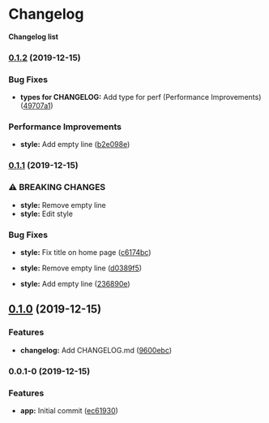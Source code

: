 # Changelog

**Changelog list**


### [0.1.2](https://github.com/peteichuk/changelog/compare/v0.1.1...v0.1.2) (2019-12-15)


### Bug Fixes

* **types for CHANGELOG:** Add type for perf (Performance Improvements) ([49707a1](https://github.com/peteichuk/changelog/commit/49707a11b5366505f1a8359e4f04e63d9e29e9bc))


### Performance Improvements

* **style:** Add empty line ([b2e098e](https://github.com/peteichuk/changelog/commit/b2e098ec438a1a42dd3aaec80db2257bcb4dd35b))

### [0.1.1](https://github.com/peteichuk/changelog/compare/v0.1.0...v0.1.1) (2019-12-15)


### ⚠ BREAKING CHANGES

* **style:** Remove empty line
* **style:** Edit style

### Bug Fixes

* **style:** Fix title on home page ([c6174bc](https://github.com/peteichuk/changelog/commit/c6174bc0458b52ea597d60dd666bba7c26102545))
* **style:** Remove empty line ([d0389f5](https://github.com/peteichuk/changelog/commit/d0389f5e324ecf16874006ac1dab70c201fe69a2))


* **style:** Add empty line ([236890e](https://github.com/peteichuk/changelog/commit/236890e30bf7f7e6448190ff0f0664b1772070ca))

## [0.1.0](https://github.com/peteichuk/changelog/compare/v0.0.1-0...v0.1.0) (2019-12-15)


### Features

* **changelog:** Add CHANGELOG.md ([9600ebc](https://github.com/peteichuk/changelog/commit/9600ebcfd2fc3f301fc267746adf1b05bc49d8d3))

### 0.0.1-0 (2019-12-15)


### Features

* **app:** Initial commit ([ec61930](https://github.com/peteichuk/changelog/commit/ec61930f1f015d82ee499030700e58670f08f48e))
